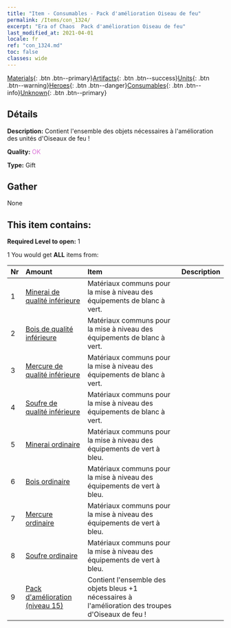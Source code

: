 ```yaml
---
title: "Item - Consumables - Pack d'amélioration Oiseau de feu"
permalink: /Items/con_1324/
excerpt: "Era of Chaos  Pack d'amélioration Oiseau de feu"
last_modified_at: 2021-04-01
locale: fr
ref: "con_1324.md"
toc: false
classes: wide
---
```

 [Materials](/fr/Items/){: .btn .btn--primary}[Artifacts](/fr/Items/Artifacts/){: .btn .btn--success}[Units](/fr/Items/Units/){: .btn .btn--warning}[Heroes](/fr/Items/Heroes/){: .btn .btn--danger}[Consumables](/fr/Items/Consumables/){: .btn .btn--info}[Unknown](/fr/Items/Unknown/){: .btn .btn--primary}

## Détails
 **Description:** Contient l'ensemble des objets nécessaires à l'amélioration des unités d'Oiseaux de feu !

 **Quality:** <span style="color: #DA70D6">OK</span>

 **Type:** Gift

## Gather

  None

## This item contains:

 **Required Level to open:** 1

 1 You would get **ALL** items  from:

  | Nr | Amount |     Item    | Description |
  |:---|:-------|:------------|:-----------:|
  | 1 | [Minerai de qualité inférieure](/fr/Items/mat_1/) | Matériaux communs pour la mise à niveau des équipements de blanc à vert. | 
  | 2 | [Bois de qualité inférieure](/fr/Items/mat_1/) | Matériaux communs pour la mise à niveau des équipements de blanc à vert. | 
  | 3 | [Mercure de qualité inférieure](/fr/Items/mat_2/) | Matériaux communs pour la mise à niveau des équipements de blanc à vert. | 
  | 4 | [Soufre de qualité inférieure](/fr/Items/mat_3/) | Matériaux communs pour la mise à niveau des équipements de blanc à vert. | 
  | 5 | [Minerai ordinaire](/fr/Items/mat_6/) | Matériaux communs pour la mise à niveau des équipements de vert à bleu. | 
  | 6 | [Bois ordinaire](/fr/Items/mat_7/) | Matériaux communs pour la mise à niveau des équipements de vert à bleu. | 
  | 7 | [Mercure ordinaire](/fr/Items/mat_8/) | Matériaux communs pour la mise à niveau des équipements de vert à bleu. | 
  | 8 | [Soufre ordinaire](/fr/Items/mat_9/) | Matériaux communs pour la mise à niveau des équipements de vert à bleu. | 
  | 9 | [Pack d'amélioration (niveau 15)](/fr/Items/con_1325/) | Contient l'ensemble des objets bleus +1 nécessaires à l'amélioration des troupes d'Oiseaux de feu ! | 
